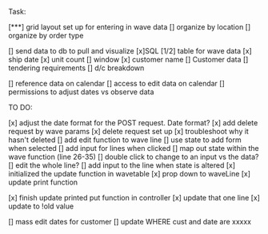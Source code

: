 Task:

[***] grid layout set up for entering in wave data
    [] organize by location
    [] organize by order type

[] send data to db to pull and visualize
    [x]SQL
        [1/2] table for wave data
            [x] ship date
            [x] unit count
            [] window
            [x] customer name
        [] Customer data
            [] tendering requirements
            [] d/c breakdown

[] reference data on calendar
    [] access to edit data on calendar
    [] permissions to adjust dates vs observe data


TO DO:

[x] adjust the date format for the POST request. Date format?
[x] add delete request by wave params
    [x] delete request set up
    [x] troubleshoot why it hasn't deleted
[] add edit function to wave line
    [] use state to add form when selected
        [] add input for lines when clicked
        [] map out state within the wave function (line 26-35)
        [] double click to change to an input vs the data?
    [] edit the whole line?
    [] add input to the line when state is altered
    [x] initialized the update function in wavetable
        [x] prop down to waveLine
[x] update print function

[x] finish update printed put function in controller
    [x] update that one line
        [x] update to !old value

[] mass edit dates for customer
    []  update WHERE cust and date are xxxxx
